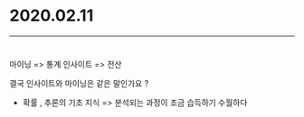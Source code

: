 # 2020.02.11

---

# 
마이닝 => 통계 
인사이트 => 전산 

결국 인사이트와 마이닝은 같은 말인가요 ?


- 확률 , 추론의 기초 지식 
  => 분석되는 과정이 조금 습득하기 수월하다 

